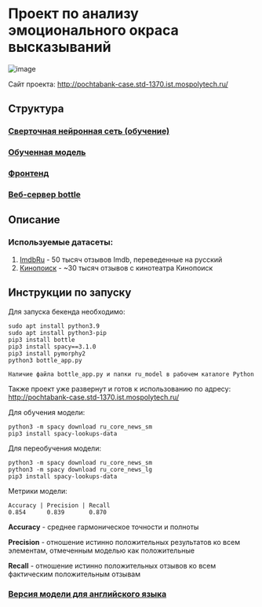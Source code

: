 # Проект по анализу эмоционального окраса высказываний
![image](https://user-images.githubusercontent.com/47640060/133849649-6bf47ae1-4101-4795-8b81-4531f0823bff.png)

Сайт проекта: http://pochtabank-case.std-1370.ist.mospolytech.ru/

## Структура
### [Сверточная нейронная сеть (обучение)](ru.py)

### [Обученная модель](/ru_model)

### [Фронтенд](https://github.com/TeamBolognese/PochtaBank-Beseda-FINOdays/tree/front)

### [Веб-сервер bottle](bottle_app.py)

## Описание

### Используемые датасеты:
1. [ImdbRu](https://disk.yandex.ru/d/nBbRyRfdX8S2eA) - 50 тысяч отзывов Imdb, переведенные на русский
2. [Кинопоиск](https://disk.yandex.ru/d/EjANVCwooJyf6w) - ~30 тысяч отзывов с кинотеатра Кинопоиск

## Инструкции по запуску

Для запуска бекенда необходимо:
```
sudo apt install python3.9
sudo apt install python3-pip
pip3 install bottle
pip3 install spacy==3.1.0
pip3 install pymorphy2
python3 bottle_app.py

Наличие файла bottle_app.py и папки ru_model в рабочем каталоге Python
```

Также проект уже развернут и готов к использованию по адресу:<br> http://pochtabank-case.std-1370.ist.mospolytech.ru/

Для обучения модели: 
```
python3 -m spacy download ru_core_news_sm
pip3 install spacy-lookups-data
```

Для переобучения модели: 
```
python3 -m spacy download ru_core_news_sm
python3 -m spacy download ru_core_news_lg
pip3 install spacy-lookups-data
```

Метрики модели:
```
Accuracy | Precision | Recall
0.854      0.839       0.870
```

**Accuracy** - среднее гармоническое точности и полноты

**Precision** - отношение истинно положительных результатов ко всем элементам, отмеченным моделью как положительные

**Recall** - отношение истинно положительных отзывов ко всем фактическим положительным отзывам

### [Версия модели для английского языка](https://github.com/TeamBolognese/PochtaBank-Beseda-FINOdays/tree/en)
